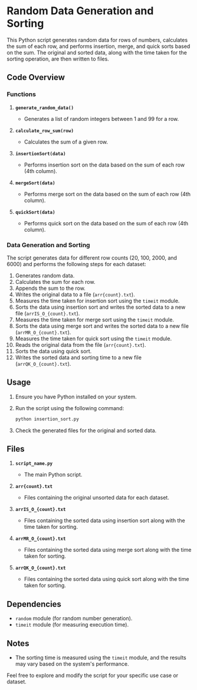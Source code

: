 # Random Data Generation and Sorting

This Python script generates random data for rows of numbers, calculates the sum of each row, and performs insertion, merge, and quick sorts based on the sum. The original and sorted data, along with the time taken for the sorting operation, are then written to files.

## Code Overview

### Functions

1. **`generate_random_data()`**
   - Generates a list of random integers between 1 and 99 for a row.

2. **`calculate_row_sum(row)`**
   - Calculates the sum of a given row.

3. **`insertionSort(data)`**
   - Performs insertion sort on the data based on the sum of each row (4th column).

4. **`mergeSort(data)`**
   - Performs merge sort on the data based on the sum of each row (4th column).

5. **`quickSort(data)`**
   - Performs quick sort on the data based on the sum of each row (4th column).

### Data Generation and Sorting

The script generates data for different row counts (20, 100, 2000, and 6000) and performs the following steps for each dataset:

1. Generates random data.
2. Calculates the sum for each row.
3. Appends the sum to the row.
4. Writes the original data to a file (`arr{count}.txt`).
5. Measures the time taken for insertion sort using the `timeit` module.
6. Sorts the data using insertion sort and writes the sorted data to a new file (`arrIS_O_{count}.txt`).
7. Measures the time taken for merge sort using the `timeit` module.
8. Sorts the data using merge sort and writes the sorted data to a new file (`arrMR_O_{count}.txt`).
9. Measures the time taken for quick sort using the `timeit` module.
10. Reads the original data from the file (`arr{count}.txt`).
11. Sorts the data using quick sort.
12. Writes the sorted data and sorting time to a new file (`arrQK_O_{count}.txt`).

## Usage

1. Ensure you have Python installed on your system.
2. Run the script using the following command:

    ```bash
    python insertion_sort.py
    ```

3. Check the generated files for the original and sorted data.

## Files

1. **`script_name.py`**
   - The main Python script.

2. **`arr{count}.txt`**
   - Files containing the original unsorted data for each dataset.

3. **`arrIS_O_{count}.txt`**
   - Files containing the sorted data using insertion sort along with the time taken for sorting.

4. **`arrMR_O_{count}.txt`**
   - Files containing the sorted data using merge sort along with the time taken for sorting.

5. **`arrQK_O_{count}.txt`**
   - Files containing the sorted data using quick sort along with the time taken for sorting.

## Dependencies

- `random` module (for random number generation).
- `timeit` module (for measuring execution time).

## Notes

- The sorting time is measured using the `timeit` module, and the results may vary based on the system's performance.

Feel free to explore and modify the script for your specific use case or dataset.
